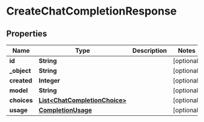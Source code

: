 

# CreateChatCompletionResponse


## Properties

| Name | Type | Description | Notes |
|------------ | ------------- | ------------- | -------------|
|**id** | **String** |  |  [optional] |
|**_object** | **String** |  |  [optional] |
|**created** | **Integer** |  |  [optional] |
|**model** | **String** |  |  [optional] |
|**choices** | [**List&lt;ChatCompletionChoice&gt;**](ChatCompletionChoice.md) |  |  [optional] |
|**usage** | [**CompletionUsage**](CompletionUsage.md) |  |  [optional] |



